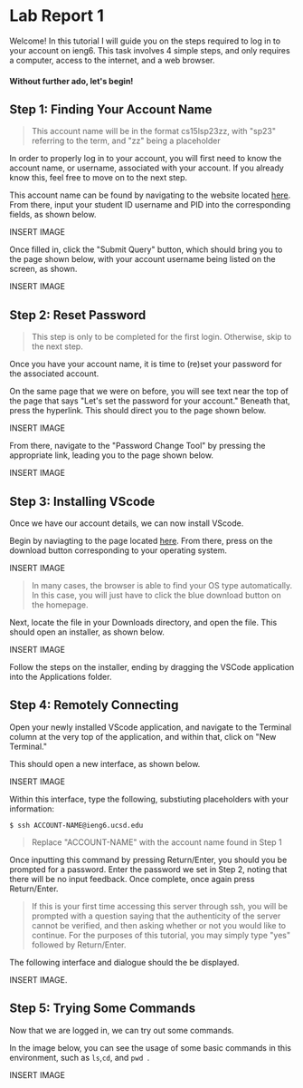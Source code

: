 # Lab Report 1

Welcome! In this tutorial I will guide you on the steps required to log in to your account on ieng6.  This task involves 4 simple steps, and only requires a computer, access to the internet, and a web browser.

#### Without further ado, let's begin!

## Step 1: Finding Your Account Name

> This account name will be in the format cs15lsp23zz, with "sp23" referring to the term, and "zz" being a placeholder

In order to properly log in to your account, you will first need to know the account name, or username, associated with your account. If you already know this, feel free to move on to the next step.

This account name can be found by navigating to the website located [here](https://sdacs.ucsd.edu/~icc/index.php). From there, input your student ID username and PID into the corresponding fields, as shown below.

INSERT IMAGE

Once filled in, click the "Submit Query" button, which should bring you to the page shown below, with your account username being listed on the screen, as shown.

INSERT IMAGE

## Step 2: Reset Password

> This step is only to be completed for the first login. Otherwise, skip to the next step.

Once you have your account name, it is time to (re)set your password for the associated account.

On the same page that we were on before, you will see text near the top of the page that says "Let's set the password for your account."  Beneath that, press the hyperlink. This should direct you to the page shown below.

INSERT IMAGE

From there, navigate to the "Password Change Tool" by pressing the appropriate link, leading you to the page shown below.

INSERT IMAGE
 
## Step 3: Installing VScode

Once we have our account details, we can now install VScode.

Begin by naviagting to the page located [here](https://code.visualstudio.com/). From there, press on the download button corresponding to your operating system.

INSERT IMAGE

> In many cases, the browser is able to find your OS type automatically.  In this case, you will just have to click the blue download button on the homepage.

Next, locate the file in your Downloads directory, and open the file.  This should open an installer, as shown below.

INSERT IMAGE

Follow the steps on the installer, ending by dragging the VSCode application into the Applications folder.

## Step 4: Remotely Connecting

Open your newly installed VScode application, and navigate to the Terminal column at the very top of the application, and within that, click on "New Terminal."

This should open a new interface, as shown below.

INSERT IMAGE

Within this interface, type the following, substiuting placeholders with your information:

`$ ssh ACCOUNT-NAME@ieng6.ucsd.edu` 

> Replace "ACCOUNT-NAME" with the account name found in Step 1

Once inputting this command by pressing Return/Enter, you should you be prompted for a password.  Enter the password we set in Step 2, noting that there will be no input feedback.  Once complete, once again press Return/Enter.  

> If this is your first time accessing this server through ssh, you will be prompted with a question saying that the authenticity of the server cannot be verified, and then asking whether or not you would like to continue. For the purposes of this tutorial, you may simply type "yes" followed by Return/Enter.

The following interface and dialogue should the be displayed.

INSERT IMAGE.

## Step 5: Trying Some Commands

Now that we are logged in, we can try out some commands.

In the image below, you can see the usage of some basic commands in this environment, such as `ls`,`cd`, and `pwd `.

INSERT IMAGE
